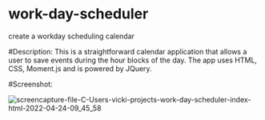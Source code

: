 # work-day-scheduler
create a workday scheduling calendar

#Description:
This is a straightforward calendar application that allows a user to save events during the hour blocks of the day.  The app uses HTML, CSS, Moment.js and is powered by JQuery.

#Screenshot:

![screencapture-file-C-Users-vicki-projects-work-day-scheduler-index-html-2022-04-24-09_45_58](https://user-images.githubusercontent.com/100536682/164982114-cc6f2f1a-1321-4be9-9aff-4f798cebc2d9.png)

